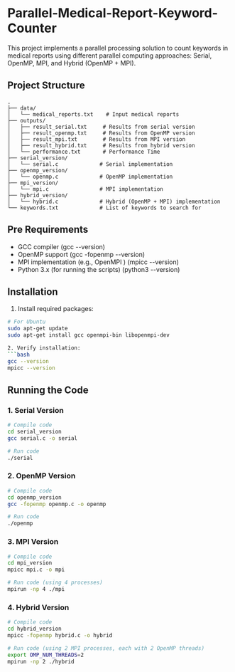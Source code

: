 # Parallel-Medical-Report-Keyword-Counter

This project implements a parallel processing solution to count keywords in medical reports using different parallel computing approaches: Serial, OpenMP, MPI, and Hybrid (OpenMP + MPI).

## Project Structure
```
.
├── data/
│   └── medical_reports.txt    # Input medical reports
├── outputs/
│   ├── result_serial.txt     # Results from serial version
│   ├── result_openmp.txt     # Results from OpenMP version
│   ├── result_mpi.txt        # Results from MPI version
│   ├── result_hybrid.txt     # Results from hybrid version
│   └── performance.txt       # Performance Time
├── serial_version/
│   └── serial.c             # Serial implementation
├── openmp_version/
│   └── openmp.c             # OpenMP implementation
├── mpi_version/
│   └── mpi.c                # MPI implementation
├── hybrid_version/
│   └── hybrid.c             # Hybrid (OpenMP + MPI) implementation
└── keywords.txt             # List of keywords to search for
```

## Pre Requirements
- GCC compiler (gcc --version)
- OpenMP support (gcc -fopenmp --version)
- MPI implementation (e.g., OpenMPI ) (mpicc --version)
- Python 3.x (for running the scripts) (python3 --version)

## Installation

1. Install required packages:
```bash
# For Ubuntu
sudo apt-get update
sudo apt-get install gcc openmpi-bin libopenmpi-dev

2. Verify installation:
```bash
gcc --version
mpicc --version
```

## Running the Code

### 1. Serial Version
```bash
# Compile code
cd serial_version
gcc serial.c -o serial

# Run code
./serial
```

### 2. OpenMP Version
```bash
# Compile code
cd openmp_version
gcc -fopenmp openmp.c -o openmp

# Run code 
./openmp
```

### 3. MPI Version
```bash
# Compile code
cd mpi_version
mpicc mpi.c -o mpi

# Run code (using 4 processes)
mpirun -np 4 ./mpi
```

### 4. Hybrid Version
```bash
# Compile code
cd hybrid_version
mpicc -fopenmp hybrid.c -o hybrid

# Run code (using 2 MPI processes, each with 2 OpenMP threads)
export OMP_NUM_THREADS=2
mpirun -np 2 ./hybrid
```

